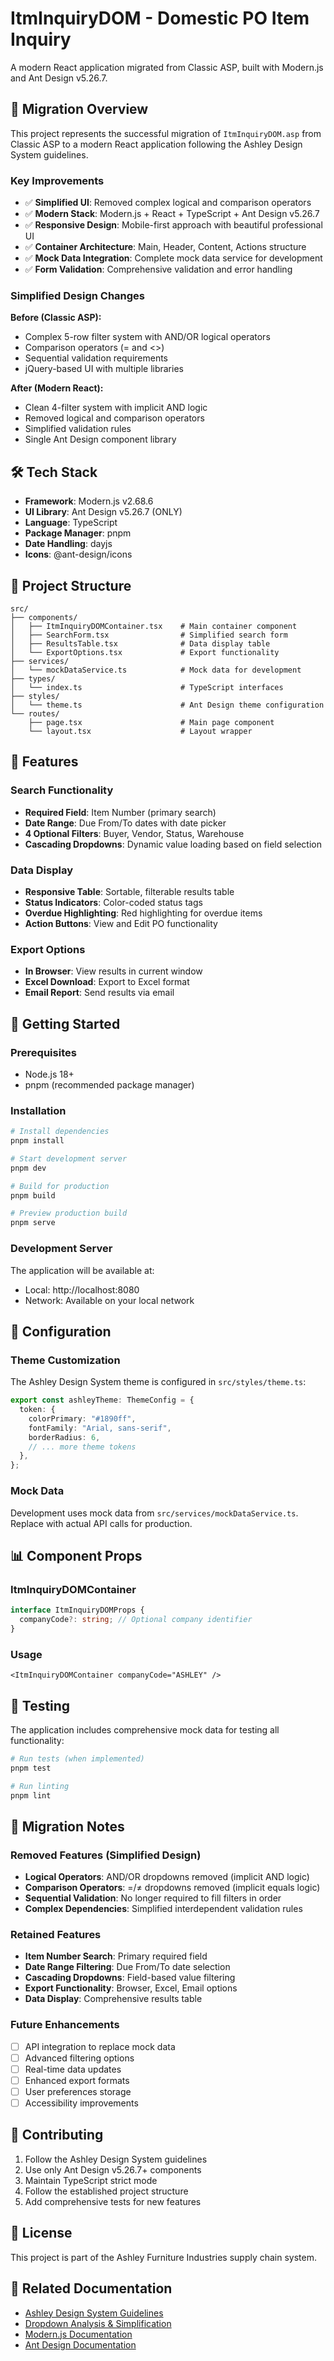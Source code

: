 # ItmInquiryDOM - Domestic PO Item Inquiry

A modern React application migrated from Classic ASP, built with Modern.js and Ant Design v5.26.7.

## 🚀 Migration Overview

This project represents the successful migration of `ItmInquiryDOM.asp` from Classic ASP to a modern React application following the Ashley Design System guidelines.

### Key Improvements

- ✅ **Simplified UI**: Removed complex logical and comparison operators
- ✅ **Modern Stack**: Modern.js + React + TypeScript + Ant Design v5.26.7
- ✅ **Responsive Design**: Mobile-first approach with beautiful professional UI
- ✅ **Container Architecture**: Main, Header, Content, Actions structure
- ✅ **Mock Data Integration**: Complete mock data service for development
- ✅ **Form Validation**: Comprehensive validation and error handling

### Simplified Design Changes

**Before (Classic ASP):**

- Complex 5-row filter system with AND/OR logical operators
- Comparison operators (= and <>)
- Sequential validation requirements
- jQuery-based UI with multiple libraries

**After (Modern React):**

- Clean 4-filter system with implicit AND logic
- Removed logical and comparison operators
- Simplified validation rules
- Single Ant Design component library

## 🛠 Tech Stack

- **Framework**: Modern.js v2.68.6
- **UI Library**: Ant Design v5.26.7 (ONLY)
- **Language**: TypeScript
- **Package Manager**: pnpm
- **Date Handling**: dayjs
- **Icons**: @ant-design/icons

## 📁 Project Structure

```
src/
├── components/
│   ├── ItmInquiryDOMContainer.tsx    # Main container component
│   ├── SearchForm.tsx                # Simplified search form
│   ├── ResultsTable.tsx              # Data display table
│   └── ExportOptions.tsx             # Export functionality
├── services/
│   └── mockDataService.ts            # Mock data for development
├── types/
│   └── index.ts                      # TypeScript interfaces
├── styles/
│   └── theme.ts                      # Ant Design theme configuration
└── routes/
    ├── page.tsx                      # Main page component
    └── layout.tsx                    # Layout wrapper
```

## 🎨 Features

### Search Functionality

- **Required Field**: Item Number (primary search)
- **Date Range**: Due From/To dates with date picker
- **4 Optional Filters**: Buyer, Vendor, Status, Warehouse
- **Cascading Dropdowns**: Dynamic value loading based on field selection

### Data Display

- **Responsive Table**: Sortable, filterable results table
- **Status Indicators**: Color-coded status tags
- **Overdue Highlighting**: Red highlighting for overdue items
- **Action Buttons**: View and Edit PO functionality

### Export Options

- **In Browser**: View results in current window
- **Excel Download**: Export to Excel format
- **Email Report**: Send results via email

## 🚀 Getting Started

### Prerequisites

- Node.js 18+
- pnpm (recommended package manager)

### Installation

```bash
# Install dependencies
pnpm install

# Start development server
pnpm dev

# Build for production
pnpm build

# Preview production build
pnpm serve
```

### Development Server

The application will be available at:

- Local: http://localhost:8080
- Network: Available on your local network

## 🔧 Configuration

### Theme Customization

The Ashley Design System theme is configured in `src/styles/theme.ts`:

```typescript
export const ashleyTheme: ThemeConfig = {
  token: {
    colorPrimary: "#1890ff",
    fontFamily: "Arial, sans-serif",
    borderRadius: 6,
    // ... more theme tokens
  },
};
```

### Mock Data

Development uses mock data from `src/services/mockDataService.ts`. Replace with actual API calls for production.

## 📊 Component Props

### ItmInquiryDOMContainer

```typescript
interface ItmInquiryDOMProps {
  companyCode?: string; // Optional company identifier
}
```

### Usage

```tsx
<ItmInquiryDOMContainer companyCode="ASHLEY" />
```

## 🧪 Testing

The application includes comprehensive mock data for testing all functionality:

```bash
# Run tests (when implemented)
pnpm test

# Run linting
pnpm lint
```

## 📝 Migration Notes

### Removed Features (Simplified Design)

- **Logical Operators**: AND/OR dropdowns removed (implicit AND logic)
- **Comparison Operators**: =/≠ dropdowns removed (implicit equals logic)
- **Sequential Validation**: No longer required to fill filters in order
- **Complex Dependencies**: Simplified interdependent validation rules

### Retained Features

- **Item Number Search**: Primary required field
- **Date Range Filtering**: Due From/To date selection
- **Cascading Dropdowns**: Field-based value filtering
- **Export Functionality**: Browser, Excel, Email options
- **Data Display**: Comprehensive results table

### Future Enhancements

- [ ] API integration to replace mock data
- [ ] Advanced filtering options
- [ ] Real-time data updates
- [ ] Enhanced export formats
- [ ] User preferences storage
- [ ] Accessibility improvements

## 🤝 Contributing

1. Follow the Ashley Design System guidelines
2. Use only Ant Design v5.26.7+ components
3. Maintain TypeScript strict mode
4. Follow the established project structure
5. Add comprehensive tests for new features

## 📄 License

This project is part of the Ashley Furniture Industries supply chain system.

## 🔗 Related Documentation

- [Ashley Design System Guidelines](../MIGRATION_ANALYSIS.md)
- [Dropdown Analysis & Simplification](../DROPDOWN_ANALYSIS.md)
- [Modern.js Documentation](https://modernjs.dev/en)
- [Ant Design Documentation](https://ant.design/)
